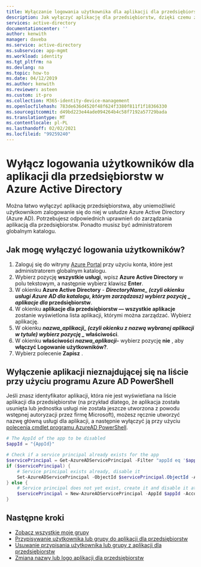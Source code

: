 ```yaml
---
title: Wyłączanie logowania użytkownika dla aplikacji dla przedsiębiorstw w usłudze Azure AD
description: Jak wyłączyć aplikację dla przedsiębiorstw, dzięki czemu żaden użytkownik nie może zalogować się do niej w Azure Active Directory
services: active-directory
documentationcenter: ''
author: kenwith
manager: daveba
ms.service: active-directory
ms.subservice: app-mgmt
ms.workload: identity
ms.tgt_pltfrm: na
ms.devlang: na
ms.topic: how-to
ms.date: 04/12/2019
ms.author: kenwith
ms.reviewer: asteen
ms.custom: it-pro
ms.collection: M365-identity-device-management
ms.openlocfilehash: 783de636d4520f48f624f3380f811f1f18366330
ms.sourcegitcommit: d49bd223e44ade094264b4c58f7192a57729bada
ms.translationtype: MT
ms.contentlocale: pl-PL
ms.lasthandoff: 02/02/2021
ms.locfileid: "99259240"
---
```

# <a name="disable-user-sign-ins-for-an-enterprise-app-in-azure-active-directory"></a>Wyłącz logowania użytkowników dla aplikacji dla przedsiębiorstw w Azure Active Directory

Można łatwo wyłączyć aplikację przedsiębiorstwa, aby uniemożliwić użytkownikom zalogowanie się do niej w usłudze Azure Active Directory (Azure AD). Potrzebujesz odpowiednich uprawnień do zarządzania aplikacją dla przedsiębiorstw. Ponadto musisz być administratorem globalnym katalogu.

## <a name="how-do-i-disable-user-sign-ins"></a>Jak mogę wyłączyć logowania użytkowników?

1. Zaloguj się do witryny [Azure Portal](https://portal.azure.com) przy użyciu konta, które jest administratorem globalnym katalogu.
1. Wybierz pozycję **wszystkie usługi**, wpisz **Azure Active Directory** w polu tekstowym, a następnie wybierz klawisz **Enter**.
1. W okienku **Azure Active Directory**  -   **_DirectoryName_*_ (czyli okienku usługi Azure AD dla katalogu, którym zarządzasz) wybierz pozycję _ aplikacje dla* przedsiębiorstw**.
1. W okienku **aplikacje dla przedsiębiorstw — wszystkie aplikacje** zostanie wyświetlona lista aplikacji, którymi można zarządzać. Wybierz aplikację.
1. W okienku **_nazwa_aplikacji_*_ (czyli okienku z nazwą wybranej aplikacji w tytule) wybierz pozycję _* właściwości**.
1. W okienku **właściwości _nazwa_aplikacji_*_-_*** wybierz pozycję **nie** , aby **włączyć Logowanie użytkowników?**.
1. Wybierz polecenie **Zapisz** .

## <a name="use-azure-ad-powershell-to-disable-an-unlisted-app"></a>Wyłączenie aplikacji nieznajdującej się na liście przy użyciu programu Azure AD PowerShell

Jeśli znasz identyfikator aplikacji, która nie jest wyświetlana na liście aplikacji dla przedsiębiorstw (na przykład dlatego, że aplikacja została usunięta lub jednostka usługi nie została jeszcze utworzona z powodu wstępnej autoryzacji przez firmę Microsoft), możesz ręcznie utworzyć nazwę główną usługi dla aplikacji, a następnie wyłączyć ją przy użyciu [polecenia cmdlet programu AzureAD PowerShell](/powershell/module/azuread/New-AzureADServicePrincipal).

```PowerShell
# The AppId of the app to be disabled
$appId = "{AppId}"

# Check if a service principal already exists for the app
$servicePrincipal = Get-AzureADServicePrincipal -Filter "appId eq '$appId'"
if ($servicePrincipal) {
    # Service principal exists already, disable it
    Set-AzureADServicePrincipal -ObjectId $servicePrincipal.ObjectId -AccountEnabled $false
} else {
    # Service principal does not yet exist, create it and disable it at the same time
    $servicePrincipal = New-AzureADServicePrincipal -AppId $appId -AccountEnabled $false
}
```

## <a name="next-steps"></a>Następne kroki

* [Zobacz wszystkie moje grupy](../fundamentals/active-directory-groups-view-azure-portal.md)
* [Przypisywanie użytkownika lub grupy do aplikacji dla przedsiębiorstw](assign-user-or-group-access-portal.md)
* [Usuwanie przypisania użytkownika lub grupy z aplikacji dla przedsiębiorstw](./assign-user-or-group-access-portal.md)
* [Zmiana nazwy lub logo aplikacji dla przedsiębiorstw](./add-application-portal-configure.md)
